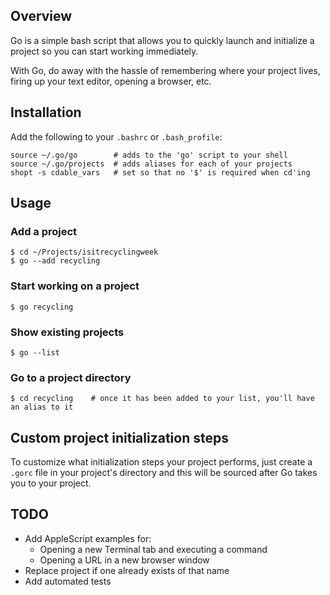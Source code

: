 ## Overview

Go is a simple bash script that allows you to quickly launch and initialize a project so you can start working immediately.

With Go, do away with the hassle of remembering where your project lives, firing up your text editor, opening a browser, etc.

## Installation

Add the following to your `.bashrc` or `.bash_profile`:

    source ~/.go/go        # adds to the 'go' script to your shell
    source ~/.go/projects  # adds aliases for each of your projects
    shopt -s cdable_vars   # set so that no '$' is required when cd'ing

## Usage

### Add a project

    $ cd ~/Projects/isitrecyclingweek
    $ go --add recycling

### Start working on a project

    $ go recycling

### Show existing projects

    $ go --list

### Go to a project directory

    $ cd recycling    # once it has been added to your list, you'll have an alias to it

## Custom project initialization steps

To customize what initialization steps your project performs, just create a `.gorc` file in your project's directory and this will be sourced after Go takes you to your project.

## TODO

* Add AppleScript examples for:
  * Opening a new Terminal tab and executing a command
  * Opening a URL in a new browser window
* Replace project if one already exists of that name
* Add automated tests